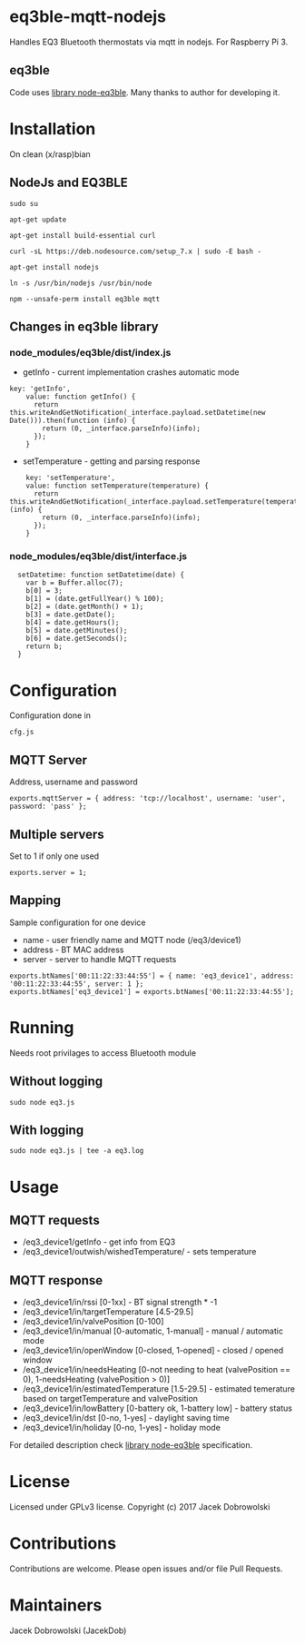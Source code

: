 # eq3ble-mqtt-nodejs
Handles EQ3 Bluetooth thermostats via mqtt in nodejs.
For Raspberry Pi 3.

## eq3ble
Code uses [library node-eq3ble](https://github.com/maxnowack/node-eq3ble). Many thanks to author for developing it.

# Installation
On clean (x/rasp)bian

## NodeJs and EQ3BLE
```
sudo su

apt-get update

apt-get install build-essential curl

curl -sL https://deb.nodesource.com/setup_7.x | sudo -E bash -

apt-get install nodejs

ln -s /usr/bin/nodejs /usr/bin/node 

npm --unsafe-perm install eq3ble mqtt

```

## Changes in eq3ble library

### node_modules/eq3ble/dist/index.js

* getInfo - current implementation crashes automatic mode
```
key: 'getInfo',
    value: function getInfo() {
      return this.writeAndGetNotification(_interface.payload.setDatetime(new Date())).then(function (info) {
        return (0, _interface.parseInfo)(info);
      });
    }
```

* setTemperature - getting and parsing response
```
    key: 'setTemperature',
    value: function setTemperature(temperature) {
      return this.writeAndGetNotification(_interface.payload.setTemperature(temperature)).then(function (info) {
        return (0, _interface.parseInfo)(info);
      });
    }
```

### node_modules/eq3ble/dist/interface.js

```
  setDatetime: function setDatetime(date) {
    var b = Buffer.alloc(7);
    b[0] = 3;
    b[1] = (date.getFullYear() % 100);
    b[2] = (date.getMonth() + 1);
    b[3] = date.getDate();
    b[4] = date.getHours();
    b[5] = date.getMinutes();
    b[6] = date.getSeconds();
    return b;
  }
```

# Configuration
Configuration done in
```
cfg.js
```
## MQTT Server
Address, username and password
```
exports.mqttServer = { address: 'tcp://localhost', username: 'user', password: 'pass' };
```
## Multiple servers
Set to 1 if only one used
```
exports.server = 1;
```

## Mapping
Sample configuration for one device

* name - user friendly name and MQTT node (/eq3/device1)
* address - BT MAC address
* server - server to handle MQTT requests

```
exports.btNames['00:11:22:33:44:55'] = { name: 'eq3_device1', address: '00:11:22:33:44:55', server: 1 };
exports.btNames['eq3_device1'] = exports.btNames['00:11:22:33:44:55'];
```

# Running
Needs root privilages to access Bluetooth module

## Without logging
```
sudo node eq3.js
```

## With logging

```
sudo node eq3.js | tee -a eq3.log
```

# Usage

## MQTT requests

* /eq3_device1/getInfo - get info from EQ3
* /eq3_device1/outwish/wishedTemperature/ - sets temperature

## MQTT response

* /eq3_device1/in/rssi [0-1xx] - BT signal strength * -1
* /eq3_device1/in/targetTemperature [4.5-29.5]
* /eq3_device1/in/valvePosition [0-100]
* /eq3_device1/in/manual [0-automatic, 1-manual] - manual / automatic mode
* /eq3_device1/in/openWindow [0-closed, 1-opened] - closed / opened window
* /eq3_device1/in/needsHeating [0-not needing to heat (valvePosition == 0), 1-needsHeating (valvePosition > 0)]
* /eq3_device1/in/estimatedTemperature [1.5-29.5] - estimated temerature based on targetTemperature and valvePosition
* /eq3_device1/in/lowBattery [0-battery ok, 1-battery low] - battery status
* /eq3_device1/in/dst [0-no, 1-yes] - daylight saving time
* /eq3_device1/in/holiday [0-no, 1-yes] - holiday mode

For detailed description check [library node-eq3ble](https://github.com/maxnowack/node-eq3ble) specification.

# License

Licensed under GPLv3 license. Copyright (c) 2017 Jacek Dobrowolski

# Contributions

Contributions are welcome. Please open issues and/or file Pull Requests.

# Maintainers

Jacek Dobrowolski (JacekDob)
